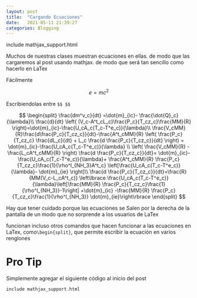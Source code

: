 ```yaml
---
layout: post
title:  "Cargando Ecuaciones"
date:   2021-05-11 21:39:27 
categories: Blogging
---
```

include mathjax_support.html

Muchos de nuestras clases muestran ecuaciones en ellas. de modo que las cargaremos al post usando mathjax. de modo que será tan sencillo como hacerlo en LaTex

Fácilmente

$$ e=mc^2 $$

Escribiendolas entre `$$ $$`

$$ 
                \begin{split}
                \frac{dm^v_c}{dt} =\dot{m}_{ic}- \frac{\dot{Q}_c}{\lambda}\\
                \frac{d}{dt} \left(  (V_c-A^t_cL_c)\frac{P_c}{T_cz_c}\frac{MM}{R}  \right)=\dot{m}_{ic}-\frac{U_cA_c(T_c-T^e_c)}{\lambda}\\
                \frac{V_cMM}{R}\frac{d\frac{P_c}{T_cz_c}}{dt}-\frac{A^t_cMM}{R} \left( \frac{P_c}{T_cz_c} \frac{dL_c}{dt} + L_c \frac{d \frac{P_c}{T_cz_c}}{dt} \right) = \dot{m}_{ic}-\frac{U_cA_c(T_c-T^e_c)}{\lambda} \\
                \left( \frac{V_cMM}{R} - \frac{L_cA^t_cMM}{R} \right) \frac{d \frac{P_c}{T_cz_c}}{dt}= \dot{m}_{ic}-\frac{U_cA_c(T_c-T^e_c)}{\lambda}+ \frac{A^t_cMM}{R} \frac{P_c}{T_cz_c}\frac{1}{\rho^l_{NH_3}A^t_c} \left[\frac{U_cA_c(T_c-T^e_c)}{\lambda}- \dot{m}_{ie} \right]\\
                \frac{d \frac{P_c}{T_cz_c}}{dt}=\frac{R}{MM(V_c-L_cA^t_c)} \left\lbrace \frac{U_cA_c(T_c-T^e_c)}{\lambda}\left[\frac{MM}{R} \frac{P_c}{T_cz_c}\frac{1}{\rho^l_{NH_3}}-1\right]   +\dot{m}_{ic} -\frac{MM}{R} \frac{P_c}{T_cz_c}\frac{1}{\rho^l_{NH_3}} \dot{m}_{ie}\right\rbrace
                \end{split}
 $$
 
 Hay que tener cuidado porque las ecuaciones se Salen por la derecha de la pantalla de un modo que no sorprende a los usuarios de LaTex
 
 funcionan incluso otros comandos que hacen funcionar a las ecuaciones en LaTex, como`\begin{split}`, que permite escribir la ecuación en varios renglones
 
# Pro Tip
Simplemente agregar el siguiente código al inicio del post
```
include mathjax_support.html
```  
 
 
 
 
 
 
 
 
 
 
 
 
 
